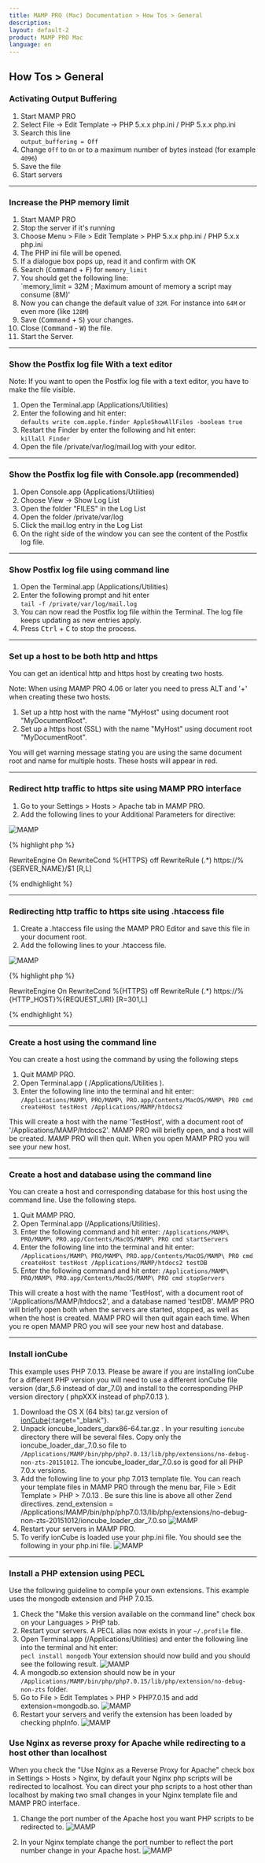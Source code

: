 ```yaml
---
title: MAMP PRO (Mac) Documentation > How Tos > General
description: 
layout: default-2
product: MAMP PRO Mac
language: en
---
```


## How Tos > General


### Activating Output Buffering

1. Start MAMP PRO
2. Select File -> Edit Template -> PHP 5.x.x php.ini / PHP 5.x.x php.ini 
3. Search this line  
   `output_buffering = Off`
4. Change `Off` to `On` or to a maximum number of bytes instead (for example `4096`)
5. Save the file
6. Start servers

---

### Increase the PHP memory limit

1. Start MAMP PRO
2. Stop the server if it's running 
3. Choose Menu > File > Edit Template > PHP 5.x.x php.ini / PHP 5.x.x php.ini
4. The PHP ini file will be opened.
5. If a dialogue box pops up, read it and confirm with OK
6. Search (<kbd>Command</kbd> + <kbd>F</kbd>) for `memory_limit`
7. You should get the following line:  
   `memory_limit = 32M ; Maximum amount of memory a script may consume (8M)' 
8. Now you can change the default value of `32M`. For instance into `64M` or even more (like `128M`)
9. Save (<kbd>Command</kbd> + <kbd>S</kbd>) your changes.
10. Close (<kbd>Command</kbd> - <kbd>W</kbd>) the file.
11. Start the Server.

---

<a name="postfix_log"></a> 

### Show the Postfix log file With a text editor 

<div class="alert" role="alert">
Note: If you want to open the Postfix log file with a text editor, you have to make the file visible.
</div>

1. Open the Terminal.app (Applications/Utilities)
2. Enter the following and hit enter:  
   `defaults write com.apple.finder AppleShowAllFiles -boolean true`
3. Restart the Finder by enter the following and hit enter:  
   `killall Finder`
4. Open the file /private/var/log/mail.log with your editor.

---

### Show the Postfix log file with Console.app (recommended)

1. Open Console.app (Applications/Utilities)
2. Choose View -> Show Log List
3. Open the folder "FILES" in the Log List
4. Open the folder /private/var/log
5. Click the mail.log entry in the Log List
6. On the right side of the window you can see the content of the Postfix log file.

---

### Show Postfix log file using command line

1. Open the Terminal.app (Applications/Utilities)
2. Enter the following prompt and hit enter  
   `tail -f /private/var/log/mail.log`
3. You can now read the Postfix log file within the Terminal. The log file keeps updating as new entries apply.
4. Press <kbd>Ctrl</kbd> + <kbd>C</kbd> to stop the process.

---

<a name="ssl_host"></a>

### Set up a host to be both http and https

You can get an identical http and https host by creating two hosts.

<div class="alert" role="alert">
Note: When using MAMP PRO 4.06 or later you need to press ALT and '+' when creating these two hosts.
</div>

1. Set up a http host with the name "MyHost" using document root "MyDocumentRoot".
2. Set up a https host (SSL) with the name "MyHost" using document root "MyDocumentRoot".

You will get warning message stating you are using the same document root and name for multiple hosts. These hosts will appear in red.

---

<a name="https_redirect_mamp"></a>

### Redirect http traffic to https site using MAMP PRO interface

1. Go to your Settings > Hosts > Apache tab in MAMP PRO.
2. Add the following lines to your Additional Parameters for <Virtual Host> directive:

![MAMP](/en/MAMP-PRO-Mac/How-Tos/General/httpsRedirectInMAMP.png)

{% highlight php %}

RewriteEngine On
RewriteCond %{HTTPS} off
RewriteRule (.*) https://%{SERVER_NAME}/$1 [R,L]

{% endhighlight %}

---

<a name="https_redirect_htaccess"></a>

### Redirecting http traffic to https site using .htaccess file

1. Create a .htaccess file using the MAMP PRO Editor and save this file in your document root.
2. Add the following lines to your .htaccess file.

![MAMP](/en/MAMP-PRO-Mac/How-Tos/General/httpsRedirect.png)

{% highlight php %}

<ifmodule mod_rewrite.c="">  
RewriteEngine On   
RewriteCond %{HTTPS} off    
RewriteRule (.*) https://%{HTTP_HOST}%{REQUEST_URI} [R=301,L]    
</ifmodule>    

{% endhighlight %}

---
<a name="command_line_host"></a>

### Create a host using the command line

You can create a host using the command by using the following steps

1. Quit MAMP PRO.
2. Open Terminal.app ( /Applications/Utilities ).
3. Enter the following line into the terminal and hit enter:  
   `/Applications/MAMP\ PRO/MAMP\ PRO.app/Contents/MacOS/MAMP\ PRO cmd createHost testHost /Applications/MAMP/htdocs2`
   
This will create a host with the name 'TestHost', with a document root of '/Applications/MAMP/htdocs2'. MAMP PRO will briefly open, and a host will be created. MAMP PRO will then quit. When you open MAMP PRO you will see your new host.

---

### Create a host and database using the command line 

You can create a host and corresponding database for this host using the command line. Use the following steps.

1. Quit MAMP PRO.
2. Open Terminal.app (/Applications/Utilities).
3. Enter the following command and hit enter:
   `/Applications/MAMP\ PRO/MAMP\ PRO.app/Contents/MacOS/MAMP\ PRO cmd startServers`
4. Enter the following line into the terminal and hit enter:  
   `/Applications/MAMP\ PRO/MAMP\ PRO.app/Contents/MacOS/MAMP\ PRO cmd createHost testHost /Applications/MAMP/htdocs2 testDB`
5. Enter the following command and hit enter:
   `/Applications/MAMP\ PRO/MAMP\ PRO.app/Contents/MacOS/MAMP\ PRO cmd stopServers`
   
This will create a host with the name 'TestHost', with a document root of '/Applications/MAMP/htdocs2', and a database named 'testDB'. MAMP PRO will briefly open both when the servers are started, stopped, as well as when the host is created. MAMP PRO will then quit again each time. When you re open MAMP PRO you will see your new host and database.


---

### Install ionCube

This example uses PHP 7.0.13. Please be aware if you are installing ionCube for a different PHP version you will need to use a different ionCube file version (dar_5.6 instead of dar_7.0) and install to the corresponding PHP version directory ( phpXXX instead of php7.0.13 ).

1. Download the OS X (64 bits) tar.gz version of [ionCube](http://downloads3.ioncube.com/loader_downloads/ioncube_loaders_dar_x86-64.tar.gz){:target="_blank"}. 
2. Unpack ioncube_loaders_darx86-64.tar.gz . In your resulting `ioncube` directory there will be several files. Copy only the ioncube_loader_dar_7.0.so file to `/Applications/MAMP/bin/php/php7.0.13/lib/php/extensions/no-debug-non-zts-20151012`. The ioncube_loader_dar_7.0.so is good for all PHP 7.0.x versions.
3. Add the following line to your php 7.013 template file. You can reach your template files in MAMP PRO through the menu bar, File > Edit Template > PHP > 7.0.13 . Be sure this line is above all other Zend directives.
zend_extension = /Applications/MAMP/bin/php/php7.0.13/lib/php/extensions/no-debug-non-zts-20151012/ioncube_loader_dar_7.0.so
![MAMP](/en/MAMP-PRO-Mac/How-Tos/General/phpTemplate.png)
4. Restart your servers in MAMP PRO.
5. To verify ionCube is loaded use your php.ini file. You should see the following in your php.ini file.
![MAMP](/en/MAMP-PRO-Mac/How-Tos/General/ionCubephpini.png)

---

### Install a PHP extension using PECL

Use the following guideline to compile your own extensions. This example uses the mongodb extension and PHP 7.0.15.

1. Check the "Make this version available on the command line" check box on your Languages > PHP tab.
2. Restart your servers. A PECL alias now exists in your `~/.profile` file.
3. Open Terminal.app (/Applications/Utilities) and enter the following line into the terminal and hit enter:  
   `pecl install mongodb`
Your extension should now build and you should see the following result. 
![MAMP](/en/MAMP-PRO-Mac/How-Tos/General/buildResult.png) 
4. A mongodb.so extension should now be in your `/Applications/MAMP/bin/php/php7.0.15/lib/php/extension/no-debug-non-zts` folder.
5. Go to File > Edit Templates > PHP > PHP7.0.15 and add extension=mongodb.so.
![MAMP](/en/MAMP-PRO-Mac/How-Tos/General/addToTemplate.png)
6. Restart your servers and verify the extension has been loaded by checking phpInfo.
![MAMP](/en/MAMP-PRO-Mac/How-Tos/General/phpIniResult.png)

### Use Nginx as reverse proxy for Apache while redirecting to a host other than localhost

When you check the "Use Nginx as a Reverse Proxy for Apache" check box in Settings > Hosts > Nginx, by default your Nginx php scripts will be redirected to localhost. You can direct your php scripts to a host other than localhost by making two small changes in your Nginx template file and MAMP PRO interface.

1. Change the port number of the Apache host you want PHP scripts to be redirected to.
![MAMP](/en/MAMP-PRO-Mac/How-Tos/General/changePort.png)

2. In your Nginx template change the port number to reflect the port number change in your Apache host.
![MAMP](/en/MAMP-PRO-Mac/How-Tos/General/templatePort.png)





